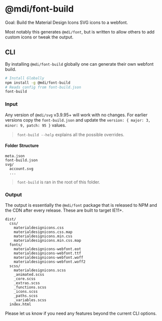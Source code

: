 # @mdi/font-build

Goal: Build the Material Design Icons SVG icons to a webfont.

Most notably this generates `@mdi/font`, but is written to allow others to add custom icons or tweak the output.

## CLI

By installing `@mdi/font-build` globally one can generate their own webfont build.

```bash
# Install Globally
npm install -g @mdi/font-build
# Reads config from font-build.json
font-build
```

### Input

Any version of `@mdi/svg` v3.9.95+ will work with no changes. For earlier versions copy the `font-build.json` and update the `version: { major: 3, minor: 9, patch: 95 }` values.

> `font-build --help` explains all the possible overrides.

#### Folder Structure

```text
meta.json
font-build.json
svg/
  account.svg
  ...
```

> `font-build` is ran in the root of this folder.

### Output

The output is essentially the `@mdi/font` package that is released to NPM and the CDN after every release. These are built to target IE11+.

```text
dist/
  css/
    materialdesignicons.css
    materialdesignicons.css.map
    materialdesignicons.min.css
    materialdesignicons.min.css.map
  fonts/
    materialdesignicons-webfont.eot
    materialdesignicons-webfont.ttf
    materialdesignicons-webfont.woff
    materialdesignicons-webfont.woff2
  scss/
    materialdesignicons.scss
    _animated.scss
    _core.scss
    _extras.scss
    _functions.scss
    _icons.scss
    _paths.scss
    _variables.scss
  index.html
```

Please let us know if you need any features beyond the current CLI options.